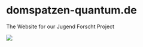 # domspatzen-quantum.de
The Website for our Jugend Forscht Project

![](https://github.com/Quantum-Computing-Jufo-2019/domspatzen-quantum.de/raw/master/img/screenshot.png)
